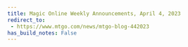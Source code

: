 ```yaml
---
title: Magic Online Weekly Announcements, April 4, 2023
redirect_to:
 - https://www.mtgo.com/news/mtgo-blog-442023
has_build_notes: False
---
```

